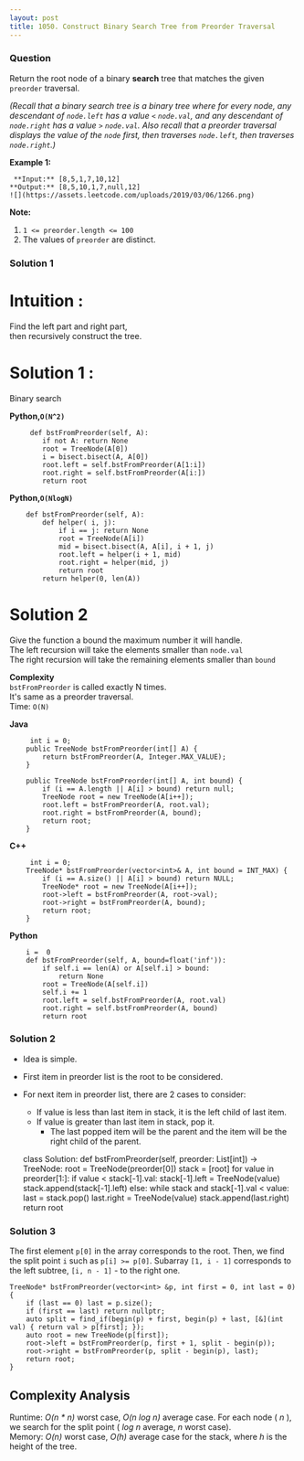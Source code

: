 ```yaml
---
layout: post
title: 1050. Construct Binary Search Tree from Preorder Traversal
---
```

### Question
Return the root node of a binary **search** tree that matches the given
`preorder` traversal.

 _(Recall that a binary search tree  is a binary tree where for every node,
any descendant of `node.left` has a value `<` `node.val`, and any descendant
of `node.right` has a value `>` `node.val`.  Also recall that a preorder
traversal displays the value of the `node` first, then traverses `node.left`,
then traverses `node.right`.)_



 **Example 1:**

    
    
     **Input:** [8,5,1,7,10,12]
    **Output:** [8,5,10,1,7,null,12]
    ![](https://assets.leetcode.com/uploads/2019/03/06/1266.png)
    



 **Note:**  

  1. `1 <= preorder.length <= 100`
  2. The values of `preorder` are distinct.

### Solution 1
# **Intuition** :

Find the left part and right part,  
then recursively construct the tree.  
  

#  **Solution 1** :

Binary search

 **Python,`O(N^2)`**

    
    
         def bstFromPreorder(self, A):
            if not A: return None
            root = TreeNode(A[0])
            i = bisect.bisect(A, A[0])
            root.left = self.bstFromPreorder(A[1:i])
            root.right = self.bstFromPreorder(A[i:])
            return root
    

**Python,`O(NlogN)`**

    
    
        def bstFromPreorder(self, A):
            def helper( i, j):
                if i == j: return None
                root = TreeNode(A[i])
                mid = bisect.bisect(A, A[i], i + 1, j)
                root.left = helper(i + 1, mid)
                root.right = helper(mid, j)
                return root
            return helper(0, len(A))
    

  

# **Solution 2**

Give the function a bound the maximum number it will handle.  
The left recursion will take the elements smaller than `node.val`  
The right recursion will take the remaining elements smaller than `bound`

**Complexity**  
`bstFromPreorder` is called exactly N times.  
It's same as a preorder traversal.  
Time: `O(N)`

**Java**

    
    
         int i = 0;
        public TreeNode bstFromPreorder(int[] A) {
            return bstFromPreorder(A, Integer.MAX_VALUE);
        }
    
        public TreeNode bstFromPreorder(int[] A, int bound) {
            if (i == A.length || A[i] > bound) return null;
            TreeNode root = new TreeNode(A[i++]);
            root.left = bstFromPreorder(A, root.val);
            root.right = bstFromPreorder(A, bound);
            return root;
        }
    

**C++**

    
    
         int i = 0;
        TreeNode* bstFromPreorder(vector<int>& A, int bound = INT_MAX) {
            if (i == A.size() || A[i] > bound) return NULL;
            TreeNode* root = new TreeNode(A[i++]);
            root->left = bstFromPreorder(A, root->val);
            root->right = bstFromPreorder(A, bound);
            return root;
        }
    

**Python**

    
    
        i =  0
        def bstFromPreorder(self, A, bound=float('inf')):
            if self.i == len(A) or A[self.i] > bound:
                return None
            root = TreeNode(A[self.i])
            self.i += 1
            root.left = self.bstFromPreorder(A, root.val)
            root.right = self.bstFromPreorder(A, bound)
            return root
    


### Solution 2
  * Idea is simple.
  * First item in preorder list is the root to be considered.
  * For next item in preorder list, there are 2 cases to consider:
    * If value is less than last item in stack, it is the left child of last item.
    * If value is greater than last item in stack, pop it.
      * The last popped item will be the parent and the item will be the right child of the parent.

    
    
    class Solution:
        def bstFromPreorder(self, preorder: List[int]) -> TreeNode:
            root = TreeNode(preorder[0])
            stack = [root]
            for value in preorder[1:]:
                if value < stack[-1].val:
                    stack[-1].left = TreeNode(value)
                    stack.append(stack[-1].left)
                else:
                    while stack and stack[-1].val < value:
                        last = stack.pop()
                    last.right = TreeNode(value)
                    stack.append(last.right)
            return root
    


### Solution 3
The first element `p[0]` in the array corresponds to the root. Then, we find
the split point `i` such as `p[i] >= p[0]`. Subarray `[1, i - 1]` corresponds
to the left subtree, `[i, n - 1]` \- to the right one.

    
    
    TreeNode* bstFromPreorder(vector<int> &p, int first = 0, int last = 0) {
        if (last == 0) last = p.size();
        if (first == last) return nullptr;
        auto split = find_if(begin(p) + first, begin(p) + last, [&](int val) { return val > p[first]; });
        auto root = new TreeNode(p[first]);
        root->left = bstFromPreorder(p, first + 1, split - begin(p));
        root->right = bstFromPreorder(p, split - begin(p), last);
        return root;
    }
    

## Complexity Analysis

Runtime: _O(n * n)_ worst case, _O(n log n)_ average case. For each node ( _n_
), we search for the split point ( _log n_ average, _n_ worst case).  
Memory: _O(n)_ worst case, _O(h)_ average case for the stack, where _h_ is the
height of the tree.



